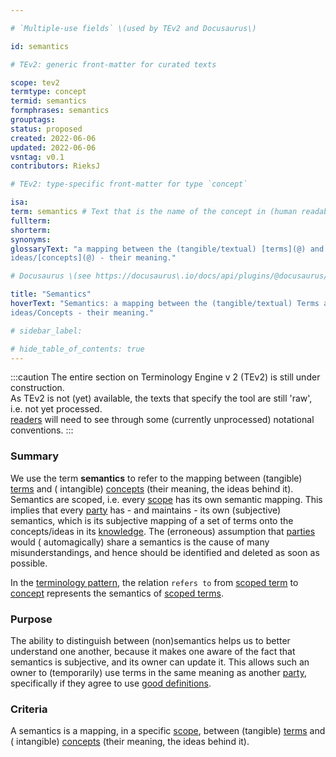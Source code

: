 ```yaml
---

# `Multiple-use fields` \(used by TEv2 and Docusaurus\)

id: semantics

# TEv2: generic front-matter for curated texts

scope: tev2
termtype: concept
termid: semantics
formphrases: semantics
grouptags:
status: proposed
created: 2022-06-06
updated: 2022-06-06
vsntag: v0.1
contributors: RieksJ

# TEv2: type-specific front-matter for type `concept`

isa:
term: semantics # Text that is the name of the concept in (human readable) texts.
fullterm:
shorterm:
synonyms:
glossaryText: "a mapping between the (tangible/textual) [terms](@) and (intangible)
ideas/[concepts](@) - their meaning."

# Docusaurus \(see https://docusaurus\.io/docs/api/plugins/@docusaurus/plugin-content-docs#markdown-front-matter\):

title: "Semantics"
hoverText: "Semantics: a mapping between the (tangible/textual) Terms and (intangible)
ideas/Concepts - their meaning."

# sidebar_label:

# hide_table_of_contents: true
---
```


:::caution
The entire section on Terminology Engine v 2 (TEv2) is still under construction.<br/>
As TEv2 is not (yet) available, the texts that specify the tool are still 'raw', i.e. not yet
processed.<br/>[readers](@) will need to see through some (currently unprocessed) notational
conventions.
:::

### Summary

We use the term **semantics** to refer to the mapping between (tangible) [terms](@) and (
intangible) [concepts](@) (their meaning, the ideas behind it). Semantics are scoped, i.e.
every [scope](@) has its own semantic mapping. This implies that every [party](@) has - and
maintains - its own (subjective) semantics, which is its subjective mapping of a set of terms onto
the concepts/ideas in its [knowledge](@). The (erroneous) assumption that [parties](@) would (
automagically) share a semantics is the cause of many misunderstandings, and hence should be
identified and deleted as soon as possible.

In the [terminology pattern](pattern-terminology@), the relation `refers to` from [scoped term](@)
to [concept](@) represents the semantics of [scoped terms](@).

### Purpose

The ability to distinguish between (non)semantics helps us to better understand one another, because
it makes one aware of the fact that semantics is subjective, and its owner can update it. This
allows such an owner to (temporarily) use terms in the same meaning as another [party](@),
specifically if they agree to use [good definitions](@).

### Criteria

A semantics is a mapping, in a specific [scope](@), between (tangible) [terms](@) and (
intangible) [concepts](@) (their meaning, the ideas behind it).
